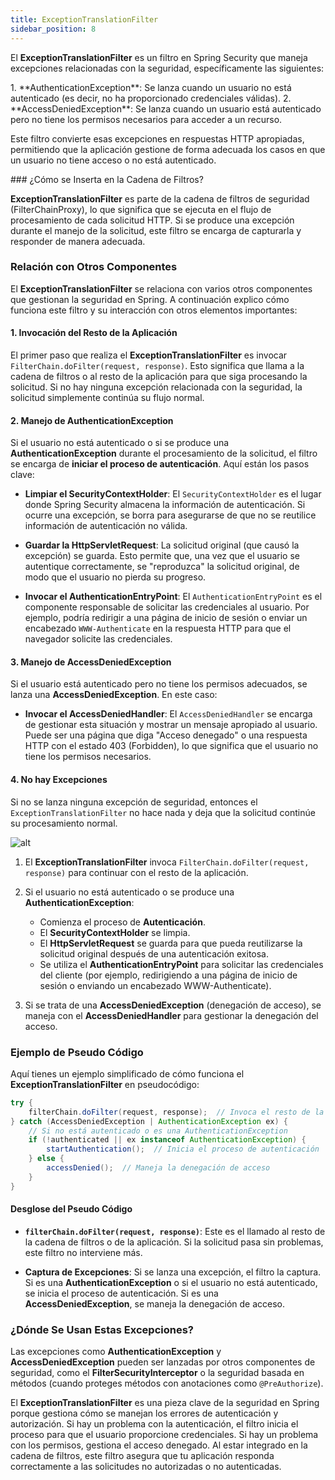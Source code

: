 ```yaml
---
title: ExceptionTranslationFilter
sidebar_position: 8
---
```


El **ExceptionTranslationFilter** es un filtro en Spring Security que maneja excepciones relacionadas con la seguridad, específicamente las siguientes:


<Card color='red'> 
1. **AuthenticationException**: Se lanza cuando un usuario no está autenticado (es decir, no ha proporcionado credenciales válidas).
</Card>

<Card color='pink'>
2. **AccessDeniedException**: Se lanza cuando un usuario está autenticado pero no tiene los permisos necesarios para acceder a un recurso.
</Card>

Este filtro convierte esas excepciones en respuestas HTTP apropiadas, permitiendo que la aplicación gestione de forma adecuada los casos en que un usuario no tiene acceso o no está autenticado.

<Card>
### ¿Cómo se Inserta en la Cadena de Filtros?

**ExceptionTranslationFilter** es parte de la cadena de filtros de seguridad (FilterChainProxy), lo que significa que se ejecuta en el flujo de procesamiento de cada solicitud HTTP. Si se produce una excepción durante el manejo de la solicitud, este filtro se encarga de capturarla y responder de manera adecuada.
    
</Card>

<Card>
    


### Relación con Otros Componentes

El **ExceptionTranslationFilter** se relaciona con varios otros componentes que gestionan la seguridad en Spring. A continuación explico cómo funciona este filtro y su interacción con otros elementos importantes:

<Card>

#### 1. Invocación del Resto de la Aplicación

El primer paso que realiza el **ExceptionTranslationFilter** es invocar `FilterChain.doFilter(request, response)`. Esto significa que llama a la cadena de filtros o al resto de la aplicación para que siga procesando la solicitud. Si no hay ninguna excepción relacionada con la seguridad, la solicitud simplemente continúa su flujo normal.

</Card>

<Card>

#### 2. Manejo de AuthenticationException

Si el usuario no está autenticado o si se produce una **AuthenticationException** durante el procesamiento de la solicitud, el filtro se encarga de **iniciar el proceso de autenticación**. Aquí están los pasos clave:

- **Limpiar el SecurityContextHolder**: El `SecurityContextHolder` es el lugar donde Spring Security almacena la información de autenticación. Si ocurre una excepción, se borra para asegurarse de que no se reutilice información de autenticación no válida.
  
- **Guardar la HttpServletRequest**: La solicitud original (que causó la excepción) se guarda. Esto permite que, una vez que el usuario se autentique correctamente, se "reproduzca" la solicitud original, de modo que el usuario no pierda su progreso.

- **Invocar el AuthenticationEntryPoint**: El `AuthenticationEntryPoint` es el componente responsable de solicitar las credenciales al usuario. Por ejemplo, podría redirigir a una página de inicio de sesión o enviar un encabezado `WWW-Authenticate` en la respuesta HTTP para que el navegador solicite las credenciales.
    
</Card>

<Card>

#### 3. Manejo de AccessDeniedException

Si el usuario está autenticado pero no tiene los permisos adecuados, se lanza una **AccessDeniedException**. En este caso:

- **Invocar el AccessDeniedHandler**: El `AccessDeniedHandler` se encarga de gestionar esta situación y mostrar un mensaje apropiado al usuario. Puede ser una página que diga "Acceso denegado" o una respuesta HTTP con el estado 403 (Forbidden), lo que significa que el usuario no tiene los permisos necesarios.
    
</Card>

<Card>

#### 4. No hay Excepciones

Si no se lanza ninguna excepción de seguridad, entonces el `ExceptionTranslationFilter` no hace nada y deja que la solicitud continúe su procesamiento normal.
    
</Card>

</Card>

<Card color='default' textAlign='center'>

![alt](https://docs.spring.io/spring-security/reference/_images/servlet/architecture/exceptiontranslationfilter.png)

<Card>

1. El **ExceptionTranslationFilter** invoca `FilterChain.doFilter(request, response)` para continuar con el resto de la aplicación.
   
2. Si el usuario no está autenticado o se produce una **AuthenticationException**:
   - Comienza el proceso de **Autenticación**.
   - El **SecurityContextHolder** se limpia.
   - El **HttpServletRequest** se guarda para que pueda reutilizarse la solicitud original después de una autenticación exitosa.
   - Se utiliza el **AuthenticationEntryPoint** para solicitar las credenciales del cliente (por ejemplo, redirigiendo a una página de inicio de sesión o enviando un encabezado WWW-Authenticate).

3. Si se trata de una **AccessDeniedException** (denegación de acceso), se maneja con el **AccessDeniedHandler** para gestionar la denegación del acceso.

</Card>

</Card>

<Card color='green'>

### Ejemplo de Pseudo Código

Aquí tienes un ejemplo simplificado de cómo funciona el **ExceptionTranslationFilter** en pseudocódigo:

```java
try {
    filterChain.doFilter(request, response);  // Invoca el resto de la aplicación
} catch (AccessDeniedException | AuthenticationException ex) {
    // Si no está autenticado o es una AuthenticationException
    if (!authenticated || ex instanceof AuthenticationException) {
        startAuthentication();  // Inicia el proceso de autenticación
    } else {
        accessDenied();  // Maneja la denegación de acceso
    }
}
```

#### Desglose del Pseudo Código

- **`filterChain.doFilter(request, response)`**: Este es el llamado al resto de la cadena de filtros o de la aplicación. Si la solicitud pasa sin problemas, este filtro no interviene más.
  
- **Captura de Excepciones**: Si se lanza una excepción, el filtro la captura. Si es una **AuthenticationException** o si el usuario no está autenticado, se inicia el proceso de autenticación. Si es una **AccessDeniedException**, se maneja la denegación de acceso.
    
</Card>

<Card>

### ¿Dónde Se Usan Estas Excepciones?

Las excepciones como **AuthenticationException** y **AccessDeniedException** pueden ser lanzadas por otros componentes de seguridad, como el **FilterSecurityInterceptor** o la seguridad basada en métodos (cuando proteges métodos con anotaciones como `@PreAuthorize`).
    
</Card>


El **ExceptionTranslationFilter** es una pieza clave de la seguridad en Spring porque gestiona cómo se manejan los errores de autenticación y autorización. Si hay un problema con la autenticación, el filtro inicia el proceso para que el usuario proporcione credenciales. Si hay un problema con los permisos, gestiona el acceso denegado. Al estar integrado en la cadena de filtros, este filtro asegura que tu aplicación responda correctamente a las solicitudes no autorizadas o no autenticadas.
